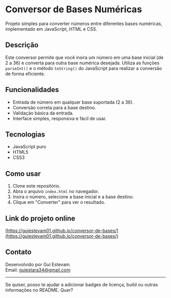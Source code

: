 # Conversor de Bases Numéricas

Projeto simples para converter números entre diferentes bases numéricas, implementado em JavaScript, HTML e CSS.

## Descrição

Este conversor permite que você insira um número em uma base inicial (de 2 a 36) e converta para outra base numérica desejada. Utiliza as funções `parseInt()` e o método `toString()` do JavaScript para realizar a conversão de forma eficiente.

## Funcionalidades

- Entrada de número em qualquer base suportada (2 a 36).
- Conversão correta para a base destino.
- Validação básica da entrada.
- Interface simples, responsiva e fácil de usar.

## Tecnologias

- JavaScript puro
- HTML5
- CSS3

## Como usar

1. Clone este repositório.
2. Abra o arquivo `index.html` no navegador.
3. Insira o número, selecione a base inicial e a base destino.
4. Clique em "Converter" para ver o resultado.

## Link do projeto online

[https://guiestevam01.github.io/conversor-de-bases/](https://guiestevam01.github.io/conversor-de-bases/)

## Contato

Desenvolvido por Gui Estevam.  
Email: guiestara34@gmail.com

---

Se quiser, posso te ajudar a adicionar badges de licença, build ou outras informações no README. Quer?  

